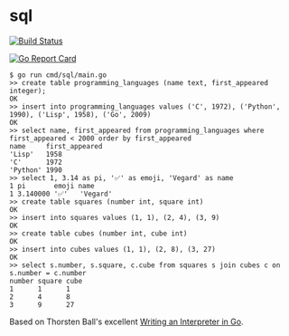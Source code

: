 # sql

<a href="https://github.com/vegarsti/sql/actions"><img src="https://github.com/vegarsti/sql/workflows/test/badge.svg" alt="Build Status"></a>

[![Go Report Card](https://goreportcard.com/badge/github.com/vegarsti/sql)](https://goreportcard.com/report/github.com/vegarsti/sql)

```
$ go run cmd/sql/main.go
>> create table programming_languages (name text, first_appeared integer);
OK
>> insert into programming_languages values ('C', 1972), ('Python', 1990), ('Lisp', 1958), ('Go', 2009)
OK
>> select name, first_appeared from programming_languages where first_appeared < 2000 order by first_appeared
name     first_appeared
'Lisp'   1958
'C'      1972
'Python' 1990
>> select 1, 3.14 as pi, '✅' as emoji, 'Vegard' as name
1 pi       emoji name
1 3.140000 '✅'   'Vegard'
>> create table squares (number int, square int)
OK
>> insert into squares values (1, 1), (2, 4), (3, 9)
OK
>> create table cubes (number int, cube int)
OK
>> insert into cubes values (1, 1), (2, 8), (3, 27)
OK
>> select s.number, s.square, c.cube from squares s join cubes c on s.number = c.number
number square cube
1      1      1
2      4      8
3      9      27
```

Based on Thorsten Ball's excellent [Writing an Interpreter in Go](https://interpreterbook.com/).
